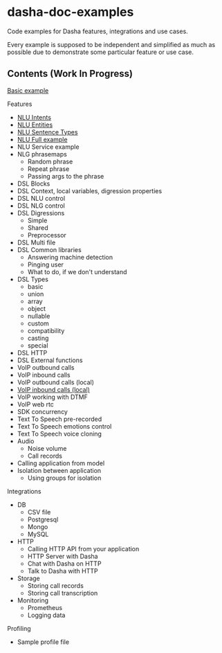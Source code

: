 # dasha-doc-examples

Code examples for Dasha features, integrations and use cases.

Every example is supposed to be independent and simplified as much as possible due to demonstrate some particular feature or use case.

## Contents (Work In Progress)

[Basic example](https://github.com/dasha-samples/dasha-doc-examples/tree/main/Basic)

Features
 - [NLU Intents](https://github.com/dasha-samples/dasha-doc-examples/tree/main/Features/NLU%20Intents)
 - [NLU Entities](https://github.com/dasha-samples/dasha-doc-examples/tree/main/Features/NLU%20Entities)
 - [NLU Sentence Types](https://github.com/dasha-samples/dasha-doc-examples/tree/main/Features/NLU%20Sentence%20Types)
 - [NLU Full example](https://github.com/dasha-samples/dasha-doc-examples/tree/main/Features/NLU%20Full)
 - NLU Service example
 - NLG phrasemaps
   - Random phrase
   - Repeat phrase
   - Passing args to the phrase
 - DSL Blocks
 - DSL Context, local variables, digression properties
 - DSL NLU control
 - DSL NLG control
 - DSL Digressions
   - Simple
   - Shared
   - Preprocessor
 - DSL Multi file
 - DSL Common libraries
   - Answering machine detection
   - Pinging user
   - What to do, if we don't understand
 - DSL Types
   - basic
   - union
   - array
   - object
   - nullable
   - custom
   - compatibility
   - casting
   - special
 - DSL HTTP
 - DSL External functions
 - VoIP outbound calls
 - VoIP inbound calls
 - VoIP outbound calls (local)
 - [VoIP inbound calls (local)](Features/VoIP%20inbounds%20(local))
 - VoIP working with DTMF
 - VoIP web rtc
 - SDK concurrency
 - Text To Speech pre-recorded
 - Text To Speech emotions control
 - Text To Speech voice cloning
 - Audio
   - Noise volume
   - Call records
 - Calling application from model
 - Isolation between application
   - Using groups for isolation

Integrations
 - DB
   - CSV file
   - Postgresql
   - Mongo
   - MySQL
 - HTTP
   - Calling HTTP API from your application
   - HTTP Server with Dasha
   - Chat with Dasha on HTTP
   - Talk to Dasha with HTTP
 - Storage
   - Storing call records 
   - Storing call transcription
 - Monitoring
   - Prometheus
   - Logging data

Profiling
 - Sample profile file
